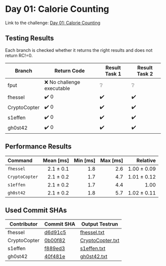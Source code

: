 # Day 01: Calorie Counting

Link to the challenge: [Day 01: Calorie Counting](https://adventofcode.com/2022/day/1)

## Testing Results

Each branch is checked whether it returns the right results and does not return RC!=0.

| Branch | Return Code | Result Task 1 | Result Task 2 |
| ------ | ----------- | ------------- | ------------- |
| fput | ❌ No challenge executable | ❔ | ❔ |
| fhessel | ✔️ 0 | ✔️ | ✔️ |
| CryptoCopter | ✔️ 0 | ✔️ | ✔️ |
| s1effen | ✔️ 0 | ✔️ | ✔️ |
| gh0st42 | ✔️ 0 | ✔️ | ✔️ |

## Performance Results

| Command | Mean [ms] | Min [ms] | Max [ms] | Relative |
|:---|---:|---:|---:|---:|
| `fhessel` | 2.1 ± 0.1 | 1.8 | 2.6 | 1.00 ± 0.09 |
| `CryptoCopter` | 2.1 ± 0.2 | 1.7 | 4.7 | 1.01 ± 0.12 |
| `s1effen` | 2.1 ± 0.2 | 1.7 | 4.4 | 1.00 |
| `gh0st42` | 2.1 ± 0.2 | 1.8 | 5.7 | 1.02 ± 0.11 |


## Used Commit SHAs

| Contributor | Commit SHA | Output Testrun |
| ----------- | ---------- | -------------- |
| fhessel | [d6d91c5](https://github.com/LOEWE-emergenCITY/AdventOfCode2022/tree/d6d91c514c3db050cf1a496cd9a65a722ce65a36/01) | [fhessel.txt](01/fhessel.txt) |
| CryptoCopter | [0b00f82](https://github.com/LOEWE-emergenCITY/AdventOfCode2022/tree/0b00f82ce26824ed8cbe7a663e66d8ce873deace/01) | [CryptoCopter.txt](01/CryptoCopter.txt) |
| s1effen | [f889ed3](https://github.com/LOEWE-emergenCITY/AdventOfCode2022/tree/f889ed3b64288ce194ebaf591901ffff52a7c2f7/01) | [s1effen.txt](01/s1effen.txt) |
| gh0st42 | [40f481e](https://github.com/LOEWE-emergenCITY/AdventOfCode2022/tree/40f481ed8812149ea3c07e5a0c6110f234f10bf7/01) | [gh0st42.txt](01/gh0st42.txt) |


